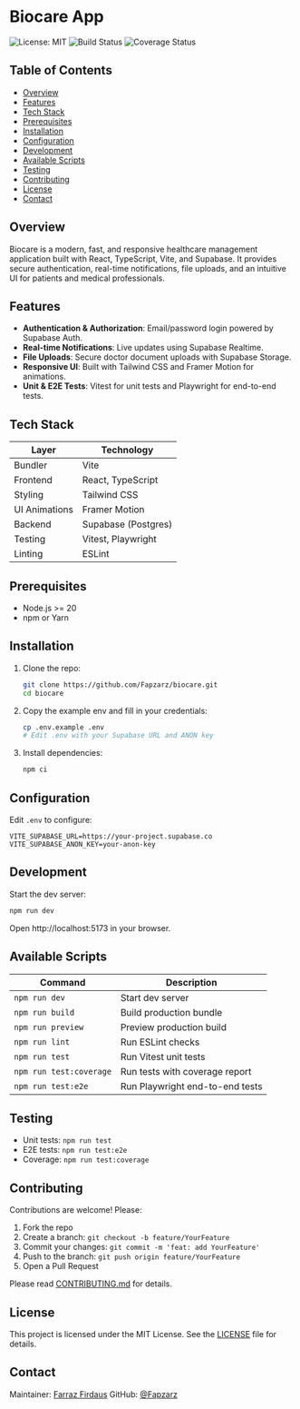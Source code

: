 # Biocare App

![License: MIT](https://img.shields.io/badge/License-MIT-green)
![Build Status](https://img.shields.io/github/actions/workflow/status/Fapzarz/biocare/ci.yml?branch=main)
![Coverage Status](https://img.shields.io/badge/coverage-—%25-brightgreen)

## Table of Contents

- [Overview](#overview)
- [Features](#features)
- [Tech Stack](#tech-stack)
- [Prerequisites](#prerequisites)
- [Installation](#installation)
- [Configuration](#configuration)
- [Development](#development)
- [Available Scripts](#available-scripts)
- [Testing](#testing)
- [Contributing](#contributing)
- [License](#license)
- [Contact](#contact)

## Overview

Biocare is a modern, fast, and responsive healthcare management application built with React, TypeScript, Vite, and Supabase. It provides secure authentication, real-time notifications, file uploads, and an intuitive UI for patients and medical professionals.

## Features

- **Authentication & Authorization**: Email/password login powered by Supabase Auth.
- **Real-time Notifications**: Live updates using Supabase Realtime.
- **File Uploads**: Secure doctor document uploads with Supabase Storage.
- **Responsive UI**: Built with Tailwind CSS and Framer Motion for animations.
- **Unit & E2E Tests**: Vitest for unit tests and Playwright for end-to-end tests.

## Tech Stack

| Layer          | Technology           |
| -------------- | ---------------------|
| Bundler        | Vite                 |
| Frontend       | React, TypeScript    |
| Styling        | Tailwind CSS         |
| UI Animations  | Framer Motion        |
| Backend        | Supabase (Postgres)  |
| Testing        | Vitest, Playwright   |
| Linting        | ESLint               |

## Prerequisites

- Node.js >= 20
- npm or Yarn

## Installation

1. Clone the repo:
   ```bash
   git clone https://github.com/Fapzarz/biocare.git
   cd biocare
   ```
2. Copy the example env and fill in your credentials:
   ```bash
   cp .env.example .env
   # Edit .env with your Supabase URL and ANON key
   ```
3. Install dependencies:
   ```bash
   npm ci
   ```

## Configuration

Edit `.env` to configure:

```dotenv
VITE_SUPABASE_URL=https://your-project.supabase.co
VITE_SUPABASE_ANON_KEY=your-anon-key
```

## Development

Start the dev server:
```bash
npm run dev
```
Open http://localhost:5173 in your browser.

## Available Scripts

| Command              | Description                      |
| -------------------- | -------------------------------- |
| `npm run dev`        | Start dev server                 |
| `npm run build`      | Build production bundle          |
| `npm run preview`    | Preview production build         |
| `npm run lint`       | Run ESLint checks                |
| `npm run test`       | Run Vitest unit tests            |
| `npm run test:coverage` | Run tests with coverage report |
| `npm run test:e2e`   | Run Playwright end-to-end tests  |

## Testing

- Unit tests: `npm run test`
- E2E tests: `npm run test:e2e`
- Coverage: `npm run test:coverage`

## Contributing

Contributions are welcome! Please:

1. Fork the repo
2. Create a branch: `git checkout -b feature/YourFeature`
3. Commit your changes: `git commit -m 'feat: add YourFeature'`
4. Push to the branch: `git push origin feature/YourFeature`
5. Open a Pull Request

Please read [CONTRIBUTING.md](./CONTRIBUTING.md) for details.

## License

This project is licensed under the MIT License. See the [LICENSE](./LICENSE) file for details.

## Contact

Maintainer: [Farraz Firdaus](mailto:farrazfirdaus129@gmail.com)
GitHub: [@Fapzarz](https://github.com/Fapzarz)
